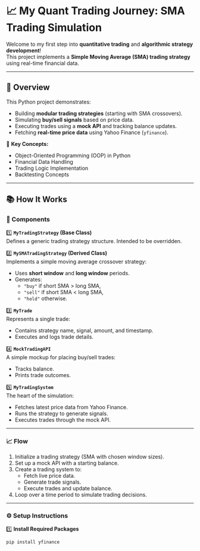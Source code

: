 # 📈 My Quant Trading Journey: SMA Trading Simulation

Welcome to my first step into **quantitative trading** and **algorithmic strategy development**!  
This project implements a **Simple Moving Average (SMA) trading strategy** using real-time financial data.

---

## 🚀 Overview

This Python project demonstrates:
- Building **modular trading strategies** (starting with SMA crossovers).
- Simulating **buy/sell signals** based on price data.
- Executing trades using a **mock API** and tracking balance updates.
- Fetching **real-time price data** using Yahoo Finance (`yfinance`).

🔎 **Key Concepts:**
- Object-Oriented Programming (OOP) in Python  
- Financial Data Handling  
- Trading Logic Implementation  
- Backtesting Concepts  

---

## 📚 How It Works

### 🔨 Components

1️⃣ **`MyTradingStrategy` (Base Class)**  
Defines a generic trading strategy structure. Intended to be overridden.

2️⃣ **`MySMATradingStrategy` (Derived Class)**  
Implements a simple moving average crossover strategy:
- Uses **short window** and **long window** periods.
- Generates:
  - `"buy"` if short SMA > long SMA,
  - `"sell"` if short SMA < long SMA,
  - `"hold"` otherwise.

3️⃣ **`MyTrade`**  
Represents a single trade:
- Contains strategy name, signal, amount, and timestamp.
- Executes and logs trade details.

4️⃣ **`MockTradingAPI`**  
A simple mockup for placing buy/sell trades:
- Tracks balance.
- Prints trade outcomes.

5️⃣ **`MyTradingSystem`**  
The heart of the simulation:
- Fetches latest price data from Yahoo Finance.
- Runs the strategy to generate signals.
- Executes trades through the mock API.

---

### 📈 Flow

1. Initialize a trading strategy (SMA with chosen window sizes).
2. Set up a mock API with a starting balance.
3. Create a trading system to:
   - Fetch live price data.
   - Generate trade signals.
   - Execute trades and update balance.
4. Loop over a time period to simulate trading decisions.

---

### ⚙️ Setup Instructions

1️⃣ **Install Required Packages**
```bash
pip install yfinance
